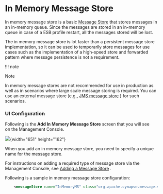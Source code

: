 # In Memory Message Store

In memory message store is a basic [Message Store](_Message_Stores_)
that stores messages in an in-memory queue. Since the messages are
stored in an in-memory queue in case of a ESB profile restart, all the
messages stored will be lost.

The in memory message store is lot faster than a persistent message
store implementation, so it can be used to temporarily store messages
for use cases such as the implementation of a high-speed store and
forwarded pattern where message persistence is not a requirement.

!!! note

Note

In memory message stores are not recommended for use in production as
well as in scenarios where large scale message storing is required. You
can use an external message store (e.g., [JMS message
store](_JMS_Message_Store_) ) for such scenarios.


### UI Configuration

Following is the **Add In Memory Message Store** screen that you will
see on the Management Console.

![](attachments/119131485/119131486.png){width="651" height="162"}

When you add an in memory message store, you need to specify a unique
name for the message store.

For instructions on adding a required type of message store via the
Management Console, see [Adding a Message
Store](_Creating_a_Message_Store_) .

Following is a sample in memory message store configuration:

``` xml
    <messageStore name="InMemoryMS" class="org.apache.synapse.message.store.impl.memory.InMemoryStore" xmlns="http://ws.apache.org/ns/synapse"></messageStore>
```
